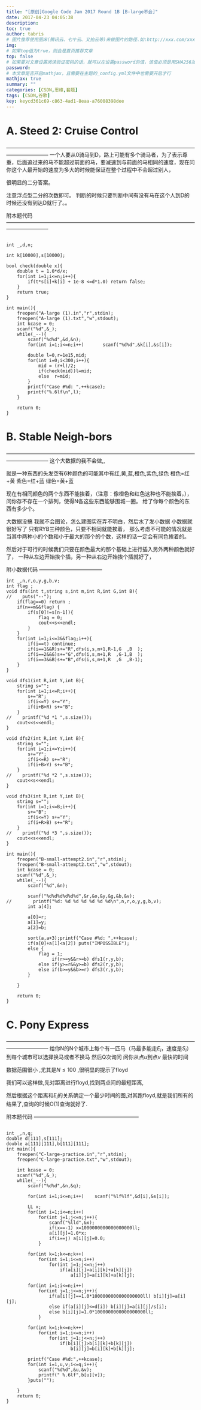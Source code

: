 ```yaml
---
title: "[原创]Google Code Jam 2017 Round 1B [B-large不会]"
date: 2017-04-23 04:05:38
description:
toc: true
author: tabris
# 图片推荐使用图床(腾讯云、七牛云、又拍云等)来做图片的路径.如:http://xxx.com/xxx.jpg
img:
# 如果top值为true，则会是首页推荐文章
top: false
# 如果要对文章设置阅读验证密码的话，就可以在设置password的值，该值必须是用SHA256加密后的密码，防止被他人识破
password:
# 本文章是否开启mathjax，且需要在主题的_config.yml文件中也需要开启才行
mathjax: true
summary: ""
categories: [CSDN,思维,套题]
tags: [CSDN,谷歌]
key: keycd361c69-c863-4ad1-8eaa-a76008398dee
---
```



# A. Steed 2: Cruise Control
————————————————————————————————————————————
一个人要从0骑马到D，路上可能有多个骑马者，为了表示尊重，后面追过来的马不能超过前面的马，要减速到与前面的马相同的速度，现在问你这个人最开始的速度为多大的时候能保证在整个过程中不会超过别人，

很明显的二分答案。

注意浮点型二分的次数即可。
判断的时候只要判断中间有没有马在这个人到D的时候还没有到达D就行了。。

附本题代码
————————————————————————————————————————————
```

int _,d,n;

int k[10000],s[10000];

bool check(double x){
    double t = 1.0*d/x;
    for(int i=1;i<=n;i++){
        if(t*s[i]+k[i] + 1e-8 <=d*1.0) return false;
    }
    return true;
}

int main(){
    freopen("A-large (1).in","r",stdin);
    freopen("A-large (1).txt","w",stdout);
    int kcase = 0;
    scanf("%d",&_);
    while(_--){
        scanf("%d%d",&d,&n);
        for(int i=1;i<=n;i++)       scanf("%d%d",&k[i],&s[i]);

        double l=0,r=1e15,mid;
        for(int i=0;i<300;i++){
            mid = (r+l)/2;
            if(check(mid))l=mid;
            else  r=mid;
        }
        printf("Case #%d: ",++kcase);
        printf("%.6lf\n",l);
    }

    return 0;
}
```




# B. Stable Neigh-bors
————————————————————————————————————————————
这个大数据的我不会做,,

就是一种东西的头发空有6种颜色的可能其中有红,黄,蓝,橙色,紫色,绿色
橙色=红+黄
紫色=红+蓝
绿色=黄+蓝

现在有相同颜色的两个东西不能挨着，（注意：像橙色和红色这种也不能挨着，），问你存不存在一个排列，使得N各这些东西能够围城一圈。
给了你每个颜色的东西有多少个。

大数据没搞
我就不会图论，怎么建图实在弄不明白，然后水了发小数据
小数据就很好写了
只有RYB三种颜色，只要不相同就能挨着，
那么考虑不可能的情况就是当其中两种小的个数和小于最大的那个的个数，这样的话一定会有同色挨着的。

然后对于可行的时候我们只要在颜色最大的那个基础上进行插入另外两种颜色就好了，
一种从左边开始挨个插，另一种从右边开始挨个插就好了，

附小数据代码
————————————
```
int _,n,r,o,y,g,b,v;
int flag ;
void dfs(int t,string s,int m,int R,int G,int B){
//    puts("--");
    if(flag==0) return ;
    if(n==m&&flag) {
        if(s[0]!=s[n-1]){
            flag = 0;
            cout<<s<<endl;
        }
    }
    for(int i=1;i<=3&&flag;i++){
        if(i==t) continue;
        if(i==1&&R)s+="R",dfs(i,s,m+1,R-1,G  ,B  );
        if(i==2&&G)s+="G",dfs(i,s,m+1,R  ,G-1,B  );
        if(i==3&&B)s+="B",dfs(i,s,m+1,R  ,G  ,B-1);
    }
}

void dfs1(int R,int Y,int B){
    string s="";
    for(int i=1;i<=R;i++){
        s+="R";
        if(i<=Y) s+="Y";
        if(i+B>R) s+="B";
    }
//    printf("%d *1 ",s.size());
    cout<<s<<endl;
}

void dfs2(int R,int Y,int B){
    string s="";
    for(int i=1;i<=Y;i++){
        s+="Y";
        if(i<=R) s+="R";
        if(i+B>Y) s+="B";
    }
//    printf("%d *2 ",s.size());
    cout<<s<<endl;
}

void dfs3(int R,int Y,int B){
    string s="";
    for(int i=1;i<=B;i++){
        s+="B";
        if(i<=Y) s+="Y";
        if(i+R>B) s+="R";
    }
//    printf("%d *3 ",s.size());
    cout<<s<<endl;
}

int main(){
    freopen("B-small-attempt2.in","r",stdin);
    freopen("B-small-attempt2.txt","w",stdout);
    int kcase = 0;
    scanf("%d",&_);
    while(_--){
        scanf("%d",&n);

        scanf("%d%d%d%d%d%d",&r,&o,&y,&g,&b,&v);
//        printf("%d: %d %d %d %d %d %d\n",n,r,o,y,g,b,v);
        int a[4];

        a[0]=r;
        a[1]=y;
        a[2]=b;

        sort(a,a+3);printf("Case #%d: ",++kcase);
        if(a[0]+a[1]<a[2]) puts("IMPOSSIBLE");
        else {
            flag = 1;
                 if(r>=y&&r>=b) dfs1(r,y,b);
            else if(y>=r&&y>=b) dfs2(r,y,b);
            else if(b>=y&&b>=r) dfs3(r,y,b);
        }

    }

    return 0;
}
```





# C. Pony Express
————————————————————————————————————————————
给你N的N个城市上每个有一匹马（马最多能走$E_i$，速度是$S_i$） 到每个城市可以选择换马或者不换马  然后Q次询问 问你从点$u$到点$v$ 最快的时间

数据范围很小 ,尤其是$N\leq100$ ,很明显的提示了floyd

我们可以这样做,先对距离进行floyd,找到两点间的最短距离,

然后根据这个距离和$E_i$的关系确定一个最少时间的图,对其跑floyd,就是我们所有的结果了,查询的时候O(1)查询就好了.

附本题代码
————————————————————
```

int _,n,q;
double d[111],s[111];
double a[111][111],b[111][111];
int main(){
    freopen("C-large-practice.in","r",stdin);
    freopen("C-large-practice.txt","w",stdout);

    int kcase = 0;
    scanf("%d",&_);
    while(_--){
        scanf("%d%d",&n,&q);

        for(int i=1;i<=n;i++)    scanf("%lf%lf",&d[i],&s[i]);

        LL x;
        for(int i=1;i<=n;i++)
            for(int j=1;j<=n;j++){
                scanf("%lld",&x);
                if(x==-1) x=1000000000000000000ll;
                a[i][j]=1.0*x;
                if(i==j) a[i][j]=0.0;
            }

        for(int k=1;k<=n;k++)
            for(int i=1;i<=n;i++)
                for(int j=1;j<=n;j++)
                    if(a[i][j]>a[i][k]+a[k][j])
                        a[i][j]=a[i][k]+a[k][j];

        for(int i=1;i<=n;i++)
            for(int j=1;j<=n;j++){
                if(a[i][j]==1.0*1000000000000000000ll) b[i][j]=a[i][j];
                else if(a[i][j]<=d[i]) b[i][j]=a[i][j]/s[i];
                else b[i][j]=1.0*1000000000000000000ll;
            }

        for(int k=1;k<=n;k++)
            for(int i=1;i<=n;i++)
                for(int j=1;j<=n;j++)
                    if(b[i][j]>b[i][k]+b[k][j])
                        b[i][j]=b[i][k]+b[k][j];

        printf("Case #%d:",++kcase);
        for(int i=1,u,v;i<=q;i++){
            scanf("%d%d",&u,&v);
            printf(" %.6lf",b[u][v]);
        }puts("");

    }
    return 0;
}
```